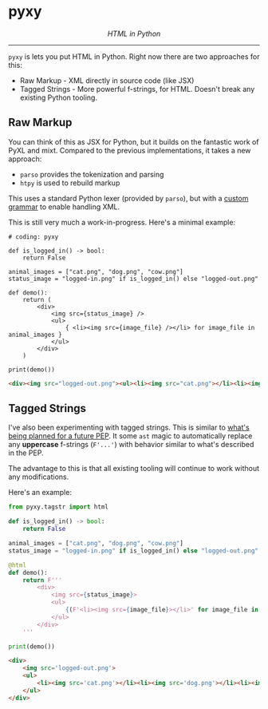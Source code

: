 # pyxy

<p align="center">
    <em>
        HTML in Python
    </em>
</p>
<hr>

`pyxy` is lets you put HTML in Python. Right now there are two approaches for this:

* Raw Markup - XML directly in source code (like JSX)
* Tagged Strings - More powerful f-strings, for HTML. Doesn't break any existing Python tooling.

## Raw Markup

You can think of this as JSX for Python, but it builds on the fantastic work of PyXL and mixt. Compared to the previous implementations, it takes a new approach:

* `parso` provides the tokenization and parsing
* `htpy` is used to rebuild markup

This uses a standard Python lexer (provided by `parso`), but with a [custom grammar](https://github.com/pyxy-org/pyxy/blob/5494493ffc105f1cc8103b58ea56fda3d89fc4fe/pyxy/grammar/pyxy312.txt#L171-L193) to enable handling XML.

This is still very much a work-in-progress. Here's a minimal example:

```
# coding: pyxy

def is_logged_in() -> bool:
    return False

animal_images = ["cat.png", "dog.png", "cow.png"]
status_image = "logged-in.png" if is_logged_in() else "logged-out.png"

def demo():
    return (
        <div>
            <img src={status_image} />
            <ul>
                { <li><img src={image_file} /></li> for image_file in animal_images }
            </ul>
        </div>
    )

print(demo())
```

```html
<div><img src="logged-out.png"><ul><li><img src="cat.png"></li><li><img src="dog.png"></li><li><img src="cow.png"></li></ul></div>
```

## Tagged Strings

I've also been experimenting with tagged strings. This is similar to [what's being planned for a future PEP](https://github.com/jimbaker/tagstr/blob/main/pep.rst).
It some `ast` magic to automatically replace any **uppercase** f-strings (`F'...'`) with behavior similar to what's described in the PEP.

The advantage to this is that all existing tooling will continue to work without any modifications.

Here's an example:

```python
from pyxy.tagstr import html

def is_logged_in() -> bool:
    return False

animal_images = ["cat.png", "dog.png", "cow.png"]
status_image = "logged-in.png" if is_logged_in() else "logged-out.png"

@html
def demo():
    return F'''
        <div>
            <img src={status_image}>
            <ul>
                {(F'<li><img src={image_file}></li>' for image_file in animal_images)}
            </ul>
        </div>
    '''

print(demo())
```

```html
<div>
    <img src='logged-out.png'>
    <ul>
        <li><img src='cat.png'></li><li><img src='dog.png'></li><li><img src='cow.png'></li>
    </ul>
</div>
```
